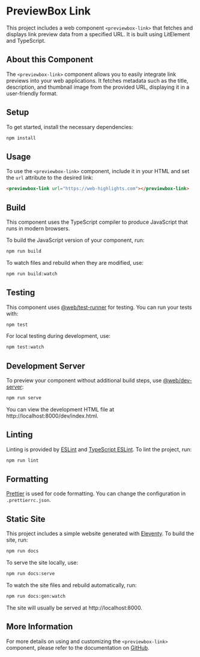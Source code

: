 # PreviewBox Link

This project includes a web component `<previewbox-link>` that fetches and displays link preview data from a specified URL. It is built using LitElement and TypeScript.

## About this Component

The `<previewbox-link>` component allows you to easily integrate link previews into your web applications. It fetches metadata such as the title, description, and thumbnail image from the provided URL, displaying it in a user-friendly format.

## Setup

To get started, install the necessary dependencies:

```bash
npm install
```

## Usage

To use the `<previewbox-link>` component, include it in your HTML and set the `url` attribute to the desired link:

```html
<previewbox-link url="https://web-highlights.com"></previewbox-link>
```

## Build

This component uses the TypeScript compiler to produce JavaScript that runs in modern browsers.

To build the JavaScript version of your component, run:

```bash
npm run build
```

To watch files and rebuild when they are modified, use:

```bash
npm run build:watch
```

## Testing

This component uses [@web/test-runner](https://www.npmjs.com/package/@web/test-runner) for testing. You can run your tests with:

```bash
npm test
```

For local testing during development, use:

```bash
npm test:watch
```

## Development Server

To preview your component without additional build steps, use [@web/dev-server](https://www.npmjs.com/package/@web/dev-server):

```bash
npm run serve
```

You can view the development HTML file at http://localhost:8000/dev/index.html.

## Linting

Linting is provided by [ESLint](https://eslint.org) and [TypeScript ESLint](https://github.com/typescript-eslint/typescript-eslint). To lint the project, run:

```bash
npm run lint
```

## Formatting

[Prettier](https://prettier.io/) is used for code formatting. You can change the configuration in `.prettierrc.json`.

## Static Site

This project includes a simple website generated with [Eleventy](https://11ty.dev). To build the site, run:

```bash
npm run docs
```

To serve the site locally, use:

```bash
npm run docs:serve
```

To watch the site files and rebuild automatically, run:

```bash
npm run docs:gen:watch
```

The site will usually be served at http://localhost:8000.

## More Information

For more details on using and customizing the `<previewbox-link>` component, please refer to the documentation on [GitHub](https://github.com/your-repo-link).

```